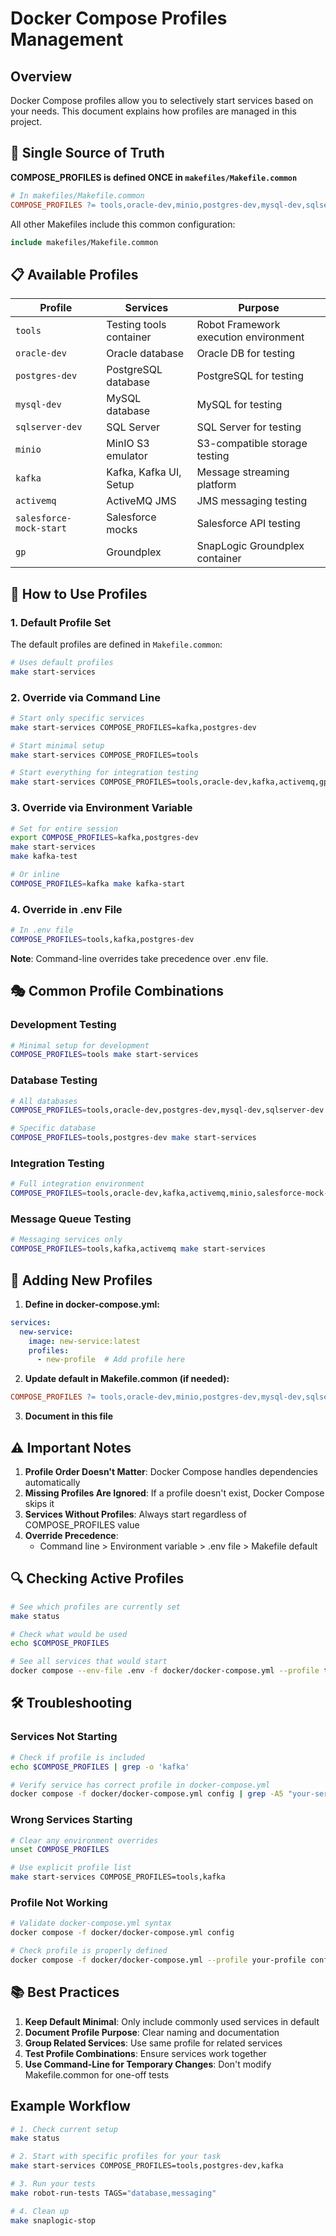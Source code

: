 # Docker Compose Profiles Management

## Overview
Docker Compose profiles allow you to selectively start services based on your needs. This document explains how profiles are managed in this project.

## 🎯 Single Source of Truth

**COMPOSE_PROFILES is defined ONCE in `makefiles/Makefile.common`**

```makefile
# In makefiles/Makefile.common
COMPOSE_PROFILES ?= tools,oracle-dev,minio,postgres-dev,mysql-dev,sqlserver-dev,activemq,salesforce-mock-start
```

All other Makefiles include this common configuration:
```makefile
include makefiles/Makefile.common
```

## 📋 Available Profiles

| Profile | Services | Purpose |
|---------|----------|---------|
| `tools` | Testing tools container | Robot Framework execution environment |
| `oracle-dev` | Oracle database | Oracle DB for testing |
| `postgres-dev` | PostgreSQL database | PostgreSQL for testing |
| `mysql-dev` | MySQL database | MySQL for testing |
| `sqlserver-dev` | SQL Server | SQL Server for testing |
| `minio` | MinIO S3 emulator | S3-compatible storage testing |
| `kafka` | Kafka, Kafka UI, Setup | Message streaming platform |
| `activemq` | ActiveMQ JMS | JMS messaging testing |
| `salesforce-mock-start` | Salesforce mocks | Salesforce API testing |
| `gp` | Groundplex | SnapLogic Groundplex container |

## 🔧 How to Use Profiles

### 1. **Default Profile Set**
The default profiles are defined in `Makefile.common`:
```bash
# Uses default profiles
make start-services
```

### 2. **Override via Command Line**
```bash
# Start only specific services
make start-services COMPOSE_PROFILES=kafka,postgres-dev

# Start minimal setup
make start-services COMPOSE_PROFILES=tools

# Start everything for integration testing
make start-services COMPOSE_PROFILES=tools,oracle-dev,kafka,activemq,gp
```

### 3. **Override via Environment Variable**
```bash
# Set for entire session
export COMPOSE_PROFILES=kafka,postgres-dev
make start-services
make kafka-test

# Or inline
COMPOSE_PROFILES=kafka make kafka-start
```

### 4. **Override in .env File**
```bash
# In .env file
COMPOSE_PROFILES=tools,kafka,postgres-dev
```
**Note**: Command-line overrides take precedence over .env file.

## 🎭 Common Profile Combinations

### Development Testing
```bash
# Minimal setup for development
COMPOSE_PROFILES=tools make start-services
```

### Database Testing
```bash
# All databases
COMPOSE_PROFILES=tools,oracle-dev,postgres-dev,mysql-dev,sqlserver-dev make start-services

# Specific database
COMPOSE_PROFILES=tools,postgres-dev make start-services
```

### Integration Testing
```bash
# Full integration environment
COMPOSE_PROFILES=tools,oracle-dev,kafka,activemq,minio,salesforce-mock-start,gp make start-services
```

### Message Queue Testing
```bash
# Messaging services only
COMPOSE_PROFILES=tools,kafka,activemq make start-services
```

## 📝 Adding New Profiles

1. **Define in docker-compose.yml:**
```yaml
services:
  new-service:
    image: new-service:latest
    profiles:
      - new-profile  # Add profile here
```

2. **Update default in Makefile.common (if needed):**
```makefile
COMPOSE_PROFILES ?= tools,oracle-dev,minio,postgres-dev,mysql-dev,sqlserver-dev,activemq,salesforce-mock-start,new-profile
```

3. **Document in this file**

## ⚠️ Important Notes

1. **Profile Order Doesn't Matter**: Docker Compose handles dependencies automatically
2. **Missing Profiles Are Ignored**: If a profile doesn't exist, Docker Compose skips it
3. **Services Without Profiles**: Always start regardless of COMPOSE_PROFILES value
4. **Override Precedence**:
   - Command line > Environment variable > .env file > Makefile default

## 🔍 Checking Active Profiles

```bash
# See which profiles are currently set
make status

# Check what would be used
echo $COMPOSE_PROFILES

# See all services that would start
docker compose --env-file .env -f docker/docker-compose.yml --profile tools --profile kafka config --services
```

## 🛠️ Troubleshooting

### Services Not Starting
```bash
# Check if profile is included
echo $COMPOSE_PROFILES | grep -o 'kafka'

# Verify service has correct profile in docker-compose.yml
docker compose -f docker/docker-compose.yml config | grep -A5 "your-service:"
```

### Wrong Services Starting
```bash
# Clear any environment overrides
unset COMPOSE_PROFILES

# Use explicit profile list
make start-services COMPOSE_PROFILES=tools,kafka
```

### Profile Not Working
```bash
# Validate docker-compose.yml syntax
docker compose -f docker/docker-compose.yml config

# Check profile is properly defined
docker compose -f docker/docker-compose.yml --profile your-profile config --services
```

## 📚 Best Practices

1. **Keep Default Minimal**: Only include commonly used services in default
2. **Document Profile Purpose**: Clear naming and documentation
3. **Group Related Services**: Use same profile for related services
4. **Test Profile Combinations**: Ensure services work together
5. **Use Command-Line for Temporary Changes**: Don't modify Makefile.common for one-off tests

## Example Workflow

```bash
# 1. Check current setup
make status

# 2. Start with specific profiles for your task
make start-services COMPOSE_PROFILES=tools,postgres-dev,kafka

# 3. Run your tests
make robot-run-tests TAGS="database,messaging"

# 4. Clean up
make snaplogic-stop
```
